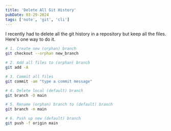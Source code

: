 ```yaml
---
title: 'Delete All Git History'
pubDate: 03-29-2024
tags: ['note', 'git', 'cli']
---
```


I recently had to delete all the git history in a repository but keep all the files. Here's one way to do it. 

```bash
# 1. Create new (orphan) branch
git checkout --orphan new_branch

# 2. Add all files to (orphan) branch
git add -A

# 3. Commit all files
git commit -am "type a commit message"

# 4. Delete local (default) branch
git branch -D main

# 5. Rename (orphan) branch to (default) branch
git branch -m main

# 6. Push up new (default) branch
git push -f origin main
```